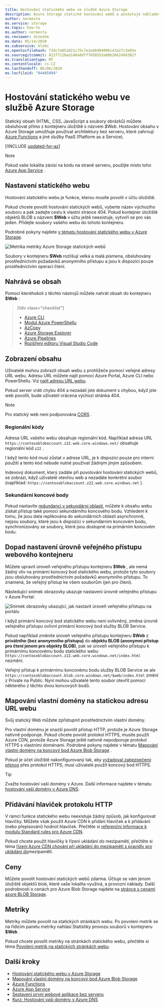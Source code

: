 ```yaml
---
title: Hostování statického webu ve službě Azure Storage
description: Azure Storage statické hostování webů a poskytuje nákladově efektivní a škálovatelné řešení pro hostování moderních webových aplikací.
author: normesta
ms.service: storage
ms.topic: how-to
ms.author: normesta
ms.reviewer: dineshm
ms.date: 05/14/2020
ms.subservice: blobs
ms.openlocfilehash: f3dc7a051021c75c7e1ed6904096c43a27c3e05e
ms.sourcegitcommit: 813f7126ed140a0dff7658553a80b266249d302f
ms.translationtype: MT
ms.contentlocale: cs-CZ
ms.lasthandoff: 06/06/2020
ms.locfileid: "84465894"
---
```

# <a name="static-website-hosting-in-azure-storage"></a>Hostování statického webu ve službě Azure Storage

Statický obsah (HTML, CSS, JavaScript a soubory obrázků) můžete obsluhovat přímo z kontejneru úložiště s názvem *$Web*. Hostování obsahu v Azure Storage umožňuje používat architektury bez serveru, které zahrnují [Azure Functions](/azure/azure-functions/functions-overview) a jiné služby PaaS (Platform as a Service).

[!INCLUDE [updated-for-az](../../../includes/storage-data-lake-gen2-support.md)]

> [!NOTE]
> Pokud vaše lokalita závisí na kódu na straně serveru, použijte místo toho [Azure App Service](/azure/app-service/overview) .

## <a name="setting-up-a-static-website"></a>Nastavení statického webu

Hostování statického webu je funkce, kterou musíte povolit v účtu úložiště.

Pokud chcete povolit hostování statických webů, vyberte název výchozího souboru a pak zadejte cestu k vlastní stránce 404. Pokud kontejner úložiště objektů BLOB s názvem **$Web** v účtu ještě neexistuje, vytvoří se pro vás jeden. Přidejte soubory vašeho webu do tohoto kontejneru.

Podrobné pokyny najdete [v tématu hostování statického webu v Azure Storage](storage-blob-static-website-how-to.md).

![Metrika metriky Azure Storage statických webů](./media/storage-blob-static-website/storage-blob-static-website-blob-container.png)

Soubory v kontejneru **$Web** rozlišují velká a malá písmena, obsluhovány prostřednictvím požadavků anonymního přístupu a jsou k dispozici pouze prostřednictvím operací čtení.

## <a name="uploading-content"></a>Nahrává se obsah

Pomocí kteréhokoli z těchto nástrojů můžete nahrát obsah do kontejneru **$Web** :

> [!div class="checklist"]
> * [Azure CLI](storage-blob-static-website-how-to.md?tabs=azure-cli)
> * [Modul Azure PowerShellu](storage-blob-static-website-how-to.md?tabs=azure-powershell)
> * [AzCopy](../common/storage-use-azcopy-v10.md)
> * [Azure Storage Explorer](https://azure.microsoft.com/features/storage-explorer/)
> * [Azure Pipelines](https://azure.microsoft.com/services/devops/pipelines/)
> * [Rozšíření editoru Visual Studio Code](/azure/javascript/tutorial-vscode-static-website-node-01)

## <a name="viewing-content"></a>Zobrazení obsahu

Uživatelé mohou zobrazit obsah webu z prohlížeče pomocí veřejné adresy URL webu. Adresu URL můžete najít pomocí Azure Portal, Azure CLI nebo PowerShellu. Viz [najít adresu URL webu](storage-blob-static-website-how-to.md#portal-find-url).

Pokud server vrátí chybu 404 a nezadali jste dokument s chybou, když jste web povolili, bude uživateli vrácena výchozí stránka 404.

> [!NOTE]
> Pro statický web není podporována [CORS](https://docs.microsoft.com/rest/api/storageservices/cross-origin-resource-sharing--cors--support-for-the-azure-storage-services) .

### <a name="regional-codes"></a>Regionální kódy

Adresa URL vašeho webu obsahuje regionální kód. Například adresa URL `https://contosoblobaccount.z22.web.core.windows.net/` obsahuje regionální kód `z22` .

I když tento kód musí zůstat v adrese URL, je k dispozici pouze pro interní použití a tento kód nebude nutné používat žádným jiným způsobem.

Indexový dokument, který zadáte při povolování hostování statických webů, se zobrazí, když uživatelé otevřou web a nezadáte konkrétní soubor (například: `https://contosoblobaccount.z22.web.core.windows.net` ).  

### <a name="secondary-endpoints"></a>Sekundární koncové body

Pokud nastavíte [redundanci v sekundární oblasti](../common/storage-redundancy.md#redundancy-in-a-secondary-region), můžete k obsahu webu získat přístup také pomocí sekundárního koncového bodu. Vzhledem k tomu, že jsou data replikována do sekundárních oblastí asynchronně, nejsou soubory, které jsou k dispozici v sekundárním koncovém bodu, synchronizovány se soubory, které jsou dostupné na primárním koncovém bodu. 

## <a name="impact-of-the-setting-the-public-access-level-of-the-web-container"></a>Dopad nastavení úrovně veřejného přístupu webového kontejneru

Můžete upravit úroveň veřejného přístupu kontejneru **$Web** , ale nemá žádný vliv na primární koncový bod statického webu, protože tyto soubory jsou obsluhovány prostřednictvím požadavků anonymního přístupu. To znamená, že veřejný přístup ke všem souborům (jen pro čtení).

Následující snímek obrazovky ukazuje nastavení úrovně veřejného přístupu v Azure Portal:

![Snímek obrazovky ukazující, jak nastavit úroveň veřejného přístupu na portálu](./media/storage-manage-access-to-resources/storage-manage-access-to-resources-0.png)

I když primární koncový bod statického webu není ovlivněný, změna úrovně veřejného přístupu ovlivní primární koncový bod služby BLOB Service.

Pokud například změníte úroveň veřejného přístupu kontejneru **$Web** z **privátního (bez anonymního přístupu)** do **objektu BLOB (anonymní přístup pro čtení jenom pro objekty BLOB)**, pak se úroveň veřejného přístupu k primárnímu koncovému bodu statického webu `https://contosoblobaccount.z22.web.core.windows.net/index.html` nezmění.

Veřejný přístup k primárnímu koncovému bodu služby BLOB Service se ale `https://contosoblobaccount.blob.core.windows.net/$web/index.html` změní z Private na Public. Nyní mohou uživatelé tento soubor otevřít pomocí některého z těchto dvou koncových bodů.

## <a name="mapping-a-custom-domain-to-a-static-website-url"></a>Mapování vlastní domény na statickou adresu URL webu

Svůj statický Web můžete zpřístupnit prostřednictvím vlastní domény. 

Pro vlastní doménu je snazší povolit přístup HTTP, protože je Azure Storage nativně podporuje. Pokud chcete povolit protokol HTTPS, musíte použít Azure CDN, protože Azure Storage ještě nativně nepodporuje protokol HTTPS s vlastními doménami. Podrobné pokyny najdete v tématu [Mapování vlastní domény na koncový bod Azure Blob Storage](storage-custom-domain-name.md) .

Pokud je účet úložiště nakonfigurovaný tak, aby [vyžadoval zabezpečený přenos](../common/storage-require-secure-transfer.md) přes protokol HTTPS, musí uživatelé použít koncový bod HTTPS. 

> [!TIP]
> Zvažte hostování vaší domény v Azure. Další informace najdete v tématu [hostování vaší domény v Azure DNS](../../dns/dns-delegate-domain-azure-dns.md).

## <a name="adding-http-headers"></a>Přidávání hlaviček protokolu HTTP

V rámci funkce statického webu neexistuje žádný způsob, jak konfigurovat hlavičky. Můžete však použít Azure CDN k přidání hlaviček a k přidávání (nebo přepisování) hodnot hlaviček. Přečtěte si [referenční informace k modulu Standard rules pro Azure CDN](https://docs.microsoft.com/azure/cdn/cdn-standard-rules-engine-reference).

Pokud chcete použít hlavičky k řízení ukládání do mezipaměti, přečtěte si téma [řízení Azure CDN chování při ukládání do mezipaměti s pravidly pro ukládání do](https://docs.microsoft.com/azure/cdn/cdn-caching-rules)mezipaměti.

## <a name="pricing"></a>Ceny

Můžete povolit hostování statických webů zdarma. Účtuje se vám jenom úložiště objektů blob, které vaše lokalita využívá, a provozní náklady. Další podrobnosti o cenách pro Azure Blob Storage najdete na [stránce s cenami azure BLOB Storage](https://azure.microsoft.com/pricing/details/storage/blobs/).

## <a name="metrics"></a>Metriky

Metriky můžete povolit na statických stránkách webu. Po povolení metrik se na řídicím panelu metriky nahlásí Statistiky provozu souborů v kontejneru **$Web** .

Pokud chcete povolit metriky na stránkách statického webu, přečtěte si téma [Povolení metrik na statických stránkách webu](storage-blob-static-website-how-to.md#metrics).

## <a name="next-steps"></a>Další kroky

* [Hostování statického webu v Azure Storage](storage-blob-static-website-how-to.md)
* [Mapování vlastní domény na koncový bod Azure Blob Storage](storage-custom-domain-name.md)
* [Azure Functions](/azure/azure-functions/functions-overview)
* [Azure App Service](/azure/app-service/overview)
* [Sestavení první webové aplikace bez serveru](https://docs.microsoft.com/azure/functions/tutorial-static-website-serverless-api-with-database)
* [Kurz: Hostování vaší domény v Azure DNS](../../dns/dns-delegate-domain-azure-dns.md)
